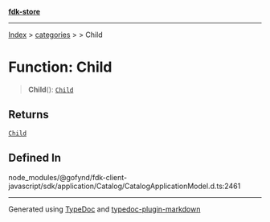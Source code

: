 [**fdk-store**](../../../README.md)
***

[Index](../../../API.md) > [categories](../../README.md) > [<internal>](../README.md) > Child

# Function: Child

> **Child**(): [`Child`](../type-aliases/type-alias.Child.md)

## Returns

[`Child`](../type-aliases/type-alias.Child.md)

## Defined In

node\_modules/@gofynd/fdk-client-javascript/sdk/application/Catalog/CatalogApplicationModel.d.ts:2461

***
Generated using [TypeDoc](https://typedoc.org/) and [typedoc-plugin-markdown](https://www.npmjs.com/package/typedoc-plugin-markdown)
